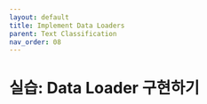 ```yaml
---
layout: default
title: Implement Data Loaders
parent: Text Classification
nav_order: 08
---
```


# 실습: Data Loader 구현하기

